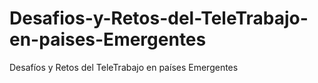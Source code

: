 # Desafios-y-Retos-del-TeleTrabajo-en-paises-Emergentes
Desafíos y Retos del TeleTrabajo en países Emergentes
